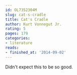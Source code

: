 ```yaml
---
id: OL7352304M
slug: cat-s-cradle
title: Cat's Cradle
author: Kurt Vonnegut Jr.
rating: 5
pages: 179
categories:
- literature
reads:
- finished_at: '2014-09-02'
---
```

Didn't expect this to be so good.
